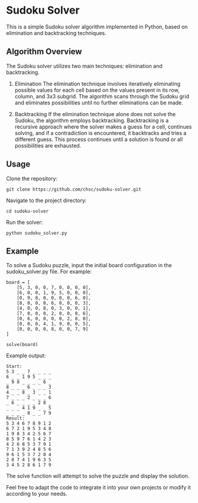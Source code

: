 # Sudoku Solver

This is a simple Sudoku solver algorithm implemented in Python, based on elimination and backtracking techniques.

## Algorithm Overview

The Sudoku solver utilizes two main techniques: elimination and backtracking.

1. Elimination
The elimination technique involves iteratively eliminating possible values for each cell based on the values present in its row, column, and 3x3 subgrid. The algorithm scans through the Sudoku grid and eliminates possibilities until no further eliminations can be made.

2. Backtracking
If the elimination technique alone does not solve the Sudoku, the algorithm employs backtracking. Backtracking is a recursive approach where the solver makes a guess for a cell, continues solving, and if a contradiction is encountered, it backtracks and tries a different guess. This process continues until a solution is found or all possibilities are exhausted.

## Usage

Clone the repository:

    git clone https://github.com/chsc/sudoku-solver.git

Navigate to the project directory:

    cd sudoku-solver

Run the solver:

    python sudoku_solver.py

## Example
To solve a Sudoku puzzle, input the initial board configuration in the sudoku_solver.py file. For example:

    board = [
        [5, 3, 0, 0, 7, 0, 0, 0, 0],
        [6, 0, 0, 1, 9, 5, 0, 0, 0],
        [0, 9, 8, 0, 0, 0, 0, 6, 0],
        [8, 0, 0, 0, 6, 0, 0, 0, 3],
        [4, 0, 0, 8, 0, 3, 0, 0, 1],
        [7, 0, 0, 0, 2, 0, 0, 0, 6],
        [0, 6, 0, 0, 0, 0, 2, 8, 0],
        [0, 0, 0, 4, 1, 9, 0, 0, 5],
        [0, 0, 0, 0, 8, 0, 0, 7, 9]
    ]

    solve(board)

Example output:

    Start:
    5 3 _ _ 7 _ _ _ _
    6 _ _ 1 9 5 _ _ _
    _ 9 8 _ _ _ _ 6 _
    8 _ _ _ 6 _ _ _ 3
    4 _ _ 8 _ 3 _ _ 1
    7 _ _ _ 2 _ _ _ 6
    _ 6 _ _ _ _ 2 8 _
    _ _ _ 4 1 9 _ _ 5
    _ _ _ _ 8 _ _ 7 9
    Result:
    5 3 4 6 7 8 9 1 2
    6 7 2 1 9 5 3 4 8
    1 9 8 3 4 2 5 6 7
    8 5 9 7 6 1 4 2 3
    4 2 6 8 5 3 7 9 1
    7 1 3 9 2 4 8 5 6
    9 6 1 5 3 7 2 8 4
    2 8 7 4 1 9 6 3 5
    3 4 5 2 8 6 1 7 9

The solve function will attempt to solve the puzzle and display the solution.

Feel free to adapt the code to integrate it into your own projects or modify it according to your needs.